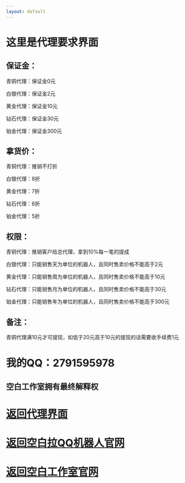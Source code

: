 ```yaml
---
layout: default
---
```


# 这里是代理要求界面

## 保证金：
青铜代理：保证金0元

白银代理：保证金2元

黄金代理：保证金10元

钻石代理：保证金30元

铂金代理：保证金300元

## 拿货价：
青铜代理：推销不打折

白银代理：8折

黄金代理：7折

钻石代理：6折

铂金代理：5折

## 权限：
青铜代理：推销客户给总代理，拿到10%每一笔的提成

白银代理：只能销售天为单位的机器人，且同时售卖价格不能高于2元

黄金代理：只能销售周为单位的机器人，且同时售卖价格不能高于10元

钻石代理：只能销售月为单位的机器人，且同时售卖价格不能高于30元

铂金代理：只能销售年为单位的机器人，且同时售卖价格不能高于300元

## 备注：
青铜代理满10元才可提现，如低于20元高于10元的提现的话需要收手续费1元

# 我的QQ：2791595978
## 空白工作室拥有最终解释权

# [返回代理界面](https://a2791595978.github.io/Kongbai/kbldl)

# [返回空白拉QQ机器人官网](https://a2791595978.github.io/Kongbai/kbl)

# [返回空白工作室官网](https://a2791595978.github.io/Kongbai/)
